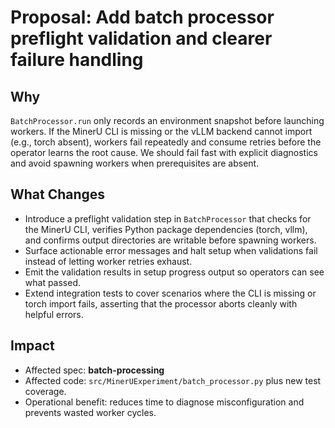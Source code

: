 # Proposal: Add batch processor preflight validation and clearer failure handling

## Why

`BatchProcessor.run` only records an environment snapshot before launching workers. If the MinerU CLI is missing or the vLLM
backend cannot import (e.g., torch absent), workers fail repeatedly and consume retries before the operator learns the root cause.
We should fail fast with explicit diagnostics and avoid spawning workers when prerequisites are absent.

## What Changes

- Introduce a preflight validation step in `BatchProcessor` that checks for the MinerU CLI, verifies Python package dependencies
  (torch, vllm), and confirms output directories are writable before spawning workers.
- Surface actionable error messages and halt setup when validations fail instead of letting worker retries exhaust.
- Emit the validation results in setup progress output so operators can see what passed.
- Extend integration tests to cover scenarios where the CLI is missing or torch import fails, asserting that the processor aborts
  cleanly with helpful errors.

## Impact

- Affected spec: **batch-processing**
- Affected code: `src/MinerUExperiment/batch_processor.py` plus new test coverage.
- Operational benefit: reduces time to diagnose misconfiguration and prevents wasted worker cycles.
